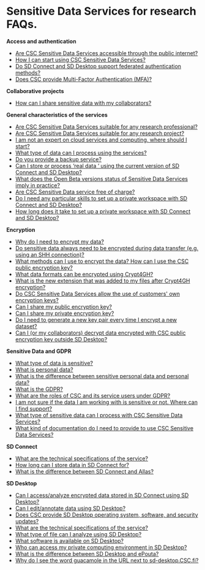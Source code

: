 # Sensitive Data Services for research FAQs.

**Access and authentication** 

* [Are CSC Sensitive Data Services accessible through the public internet?](sensitive-data-access.md)
* [How I can start using CSC Sensitive Data Services?](sensitive-data-access.md)
* [Do SD Connect and SD Desktop  support federated authentication methods?](sensitive-data-access.md)
* [Does CSC provide Multi-Factor Authentication (MFA)?](sensitive-data-access.md)

**Collaborative projects**

* [How can I share sensitive data with my collaborators?](sensitive-data-collaborative.md)


**General characteristics of the services**

* [Are CSC Sensitive Data Services suitable for any research professional?](sensitive-data-general.md) 
* [Are CSC Sensitive Data Services suitable for any research project?](sensitive-data-general.md) 
* [I am not an expert on cloud services and computing, where should I start?](sensitive-data-general.md) 
* [What type of data can I process using the services?](sensitive-data-general.md) 
* [Do you provide a backup service?](sensitive-data-general.md) 
* [Can I  store or process ‘real data ‘ using  the current version of SD Connect and SD Desktop?](sensitive-data-general.md) 
* [What does the Open Beta versions status of Sensitive Data Services imply in practice?](sensitive-data-general.md) 
* [Are CSC Sensitive Data service free of charge?](sensitive-data-general.md) 
* [Do I need any particular skills to set up a private workspace with SD Connect and SD Desktop?](sensitive-data-general.md) 
* [How long does it take to set up a private workspace with SD Connect and SD Desktop?](sensitive-data-general.md) 

**Encryption**

* [Why do I need to encrypt my data?](sensitive-data-encryption.md)
* [Do sensitive data always need to be encrypted during data transfer (e.g. using an  SHH connection)?](sensitive-data-encryption.md)
* [What methods can I use to encrypt the data? How can I use the CSC public encryption key?](sensitive-data-encryption.md)
* [What data formats can be encrypted using Crypt4GH?](sensitive-data-encryption.md)
* [What is the new extension that was added to my files after Crypt4GH encryption?](sensitive-data-encryption.md)
* [Do CSC Sensitive Data Services allow the use of customers' own encryption keys?](sensitive-data-encryption.md)
* [Can I share my public encryption key?](sensitive-data-encryption.md)
* [Can I share my private encryption key?](sensitive-data-encryption.md)
* [Do I need to generate a new key pair every time I encrypt a new dataset?](sensitive-data-encryption.md)
* [Can I (or my collaborators) decrypt data encrypted with CSC public encryption key outside SD Desktop?](sensitive-data-encryption.md)


**Sensitive Data and GDPR**

* [What type of data is sensitive?](sensitive-data-legal.md)
* [What is personal data?](sensitive-data-legal.md)
* [What is the difference between sensitive personal data and personal data?](sensitive-data-legal.md)
* [What is the GDPR?](sensitive-data-legal.md)
* [What are the roles of CSC and its service users under GDPR?](sensitive-data-legal.md)
* [I am not sure if the data I am working with is sensitive or not. Where can I find support?](sensitive-data-legal.md)
* [What type of sensitive data can I process with CSC Sensitive Data Services?](sensitive-data-legal.md)
* [What kind of documentation do I need to provide to use CSC Sensitive Data Services?](sensitive-data-legal.md)

**SD Connect**

* [What are the technical specifications of the service?](sensitive-data-connect.md)
* [How long can I store data in SD Connect for?](sensitive-data-connect.md)
* [What is the difference between SD Connect and Allas?](sensitive-data-connect.md)

**SD Desktop**

* [Can I access/analyze encrypted data stored in SD Connect using SD Desktop?](sensitive-data-desktop.md)
* [Can I edit/annotate data using SD Desktop?](sensitive-data-desktop.md)
* [Does CSC provide SD Desktop operating system, software, and security updates?](sensitive-data-desktop.md)
* [What are the technical specifications of the service?](sensitive-data-desktop.md)
* [What type of file can I analyze using SD Desktop?](sensitive-data-desktop.md)
* [What software is available on SD Desktop?](sensitive-data-desktop.md#what-software-is-available-on-sd-desktop)
* [Who can access my private computing environment in SD Desktop?](sensitive-data-desktop.md)
* [What is the difference between SD Desktop and ePouta?](sensitive-data-desktop.md)
* [Why do I see the word guacamole in the URL next to sd-desktop.CSC.fi?](sensitive-data-desktop.md)











